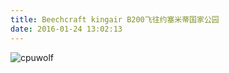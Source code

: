 ```yaml
---
title: Beechcraft kingair B200飞往约塞米蒂国家公园
date: 2016-01-24 13:02:13
---
```



![cpuwolf](/images/data/attachment/201601/24/210109xuvim0btqa87zxdv.jpg)


